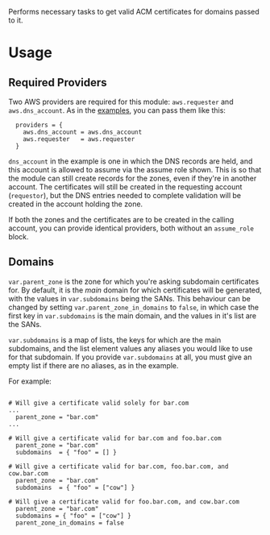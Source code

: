 Performs necessary tasks to get valid ACM certificates for domains passed to it.

# Usage

## Required Providers

Two AWS providers are required for this module: `aws.requester` and `aws.dns_account`. As in the [examples](./examples), you can pass them like this:

```hcl
  providers = {
    aws.dns_account = aws.dns_account
    aws.requester   = aws.requester
  }
```

`dns_account` in the example is one in which the DNS records are held, and this account is allowed to assume via the assume role shown. This is so that the module can still create records for the zones, even if they're in another account. The certificates will still be created in the requesting account (`requestor`), but the DNS entries needed to complete validation will be created in the account holding the zone.

If both the zones and the certificates are to be created in the calling account, you can provide identical providers, both without an `assume_role` block.

## Domains

`var.parent_zone` is the zone for which you're asking subdomain certificates for. By default, it is the _main_ domain for which certificates will be generated, with the values in `var.subdomains` being the SANs. This behaviour can be changed by setting `var.parent_zone_in_domains` to `false`, in which case the first key in `var.subdomains` is the main domain, and the values in it's list are the SANs.

`var.subdomains` is a map of lists, the keys for which are the main subdomains, and the list element values any aliases you would like to use for that subdomain. If you provide `var.subdomains` at all, you must give an empty list if there are no aliases, as in the example.

For example:

```hcl

# Will give a certificate valid solely for bar.com
...
  parent_zone = "bar.com"
...

# Will give a certificate valid for bar.com and foo.bar.com
  parent_zone = "bar.com"
  subdomains  = { "foo" = [] }

# Will give a certificate valid for bar.com, foo.bar.com, and cow.bar.com
  parent_zone = "bar.com"
  subdomains  = { "foo" = ["cow"] }

# Will give a certificate valid for foo.bar.com, and cow.bar.com
  parent_zone = "bar.com"
  subdomains = { "foo" = ["cow"] }
  parent_zone_in_domains = false
```
